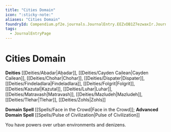 ```yaml
---
title: "Cities Domain"
icon: ":sticky-note:"
aliases: "Cities Domain"
foundryId: Compendium.pf2e.journals.JournalEntry.EEZvDB1Z7ezwaxIr.JournalEntryPage.QSk78hQR3zskMlq2
tags:
  - JournalEntryPage
---
```


# Cities Domain
**Deities** [[Deities/Abadar|Abadar]], [[Deities/Cayden Cailean|Cayden Cailean]], [[Deities/Chohar|Chohar]], [[Deities/Dispater|Dispater]], [[Deities/Findeladlara|Findeladlara]], [[Deities/Folgrit|Folgrit]], [[Deities/Kazutal|Kazutal]], [[Deities/Luhar|Luhar]], [[Deities/Matravash|Matravash]], [[Deities/Mazludeh|Mazludeh]], [[Deities/Tlehar|Tlehar]], [[Deities/Zohls|Zohls]]

**Domain Spell** [[Spells/Face in the Crowd|Face in the Crowd]]; **Advanced Domain Spell** [[Spells/Pulse of Civilization|Pulse of Civilization]]

You have powers over urban environments and denizens.